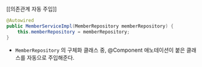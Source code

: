 [[의존관계 자동 주입]]

```java
@Autowired  
public MemberServiceImpl(MemberRepository memberRepository) {  
    this.memberRepository = memberRepository;  
}
```
- `MemberRepository` 의 구체화 클래스 중, @Component 애노테이션이 붙은 클래스를 자동으로 주입해준다.